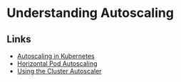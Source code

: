 # Understanding Autoscaling

## Links
- [Autoscaling in Kubernetes](https://kubernetes.io/blog/2016/07/autoscaling-in-kubernetes/)
- [Horizontal Pod Autoscaling](https://kubernetes.io/docs/tasks/run-application/horizontal-pod-autoscale/)
- [Using the Cluster Autoscaler](https://cluster-api.sigs.k8s.io/tasks/cluster-autoscaler.html)
